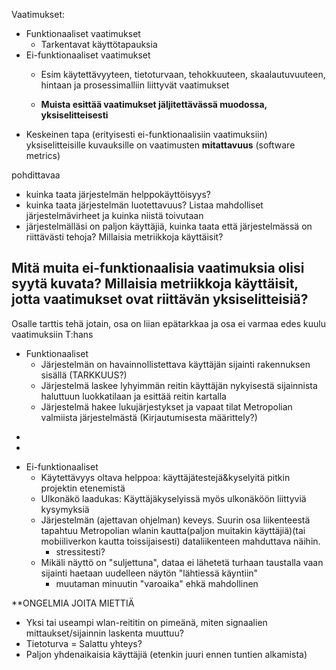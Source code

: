 Vaatimukset:
* Funktionaaliset vaatimukset
  * Tarkentavat käyttötapauksia
* Ei-funktionaaliset vaatimukset
  * Esim käytettävyyteen, tietoturvaan, tehokkuuteen, skaalautuvuuteen, hintaan ja prosessimalliin liittyvät vaatimukset

  
  * **Muista esittää vaatimukset jäljitettävässä muodossa, yksiselitteisesti**
* Keskeinen tapa (erityisesti ei-funktionaalisiin vaatimuksiin) yksiselitteisille kuvauksille on vaatimusten **mitattavuus** (software metrics)


pohdittavaa
* kuinka taata järjestelmän helppokäyttöisyys?
* kuinka taata järjestelmän luotettavuus? Listaa mahdolliset 
järjestelmävirheet ja kuinka niistä toivutaan
* järjestelmälläsi on paljon käyttäjiä, kuinka taata että 
järjestelmässä on riittävästi tehoja? Millaisia metriikkoja 
käyttäisit?

Mitä muita ei-funktionaalisia vaatimuksia olisi syytä kuvata?
Millaisia metriikkoja käyttäisit, jotta vaatimukset ovat 
riittävän yksiselitteisiä?
--------------
Osalle tarttis tehä jotain, osa on liian epätarkkaa ja osa ei varmaa edes kuulu vaatimuksiin T:hans
* Funktionaaliset
  * Järjestelmän on havainnollistettava käyttäjän sijainti rakennuksen sisällä (TARKKUUS?)
  * Järjestelmä laskee lyhyimmän reitin käyttäjän nykyisestä sijainnista haluttuun luokkatilaan ja esittää reitin kartalla
  * Järjestelmä hakee lukujärjestykset ja vapaat tilat Metropolian valmiista järjestelmästä (Kirjautumisesta määrittely?)
-
-
* Ei-funktionaaliset
  * Käytettävyys oltava helppoa: käyttäjätestejä&kyselyitä pitkin projektin etenemistä
  * Ulkonäkö laadukas: Käyttäjäkyselyissä myös ulkonäköön liittyviä kysymyksiä
  * Järjestelmän (ajettavan ohjelman) keveys. Suurin osa liikenteestä tapahtuu Metropolian wlanin kautta(paljon muitakin käyttäjiä)(tai mobiiliverkon kautta toissijaisesti)
   dataliikenteen mahduttava näihin.
    * stressitesti?
  * Mikäli näyttö on "suljettuna", dataa ei lähetetä turhaan taustalla vaan sijainti haetaan uudelleen näytön "lähtiessä käyntiin"
    * muutaman minuutin "varoaika" ehkä mahdollinen


**ONGELMIA JOITA MIETTIÄ
  * Yksi tai useampi wlan-reititin on pimeänä, miten signaalien mittaukset/sijainnin laskenta muuttuu?
  * Tietoturva = Salattu yhteys?
  * Paljon yhdenaikaisia käyttäjiä (etenkin juuri ennen tuntien alkamista)